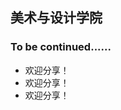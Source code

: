 ## 美术与设计学院

<!-- recent-update-start -->

### To be continued...... <!-- {docsify-ignore-all} -->

- 欢迎分享！
- 欢迎分享！
- 欢迎分享！

<!-- recent-update-end -->